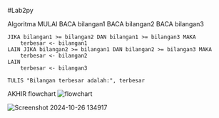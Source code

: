 #Lab2py

Algoritma 
MULAI
    BACA bilangan1
    BACA bilangan2
    BACA bilangan3

    JIKA bilangan1 >= bilangan2 DAN bilangan1 >= bilangan3 MAKA
        terbesar <- bilangan1
    LAIN JIKA bilangan2 >= bilangan1 DAN bilangan2 >= bilangan3 MAKA
        terbesar <- bilangan2
    LAIN
        terbesar <- bilangan3

    TULIS "Bilangan terbesar adalah:", terbesar
AKHIR
flowchart
![flowchart](https://github.com/user-attachments/assets/212169b6-2637-4b68-abf4-3609d5f490c2)


![Screenshot 2024-10-26 134917](https://github.com/user-attachments/assets/c6018806-4b32-43d7-b22a-d4266c79aada)

